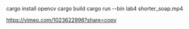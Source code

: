 cargo install opencv
cargo build
cargo run --bin lab4 shorter_soap.mp4

https://vimeo.com/1023622996?share=copy
